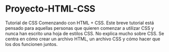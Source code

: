 # Proyecto-HTML-CSS
Tutorial de CSS Comenzando con HTML + CSS. Este breve tutorial está pensado para aquellas personas que quieren comenzar a utilizar CSS y nunca han escrito una hoja de estilos CSS.  No explica mucho sobre CSS. Se centra en cómo crear un archivo HTML, un archivo CSS y cómo hacer que los dos funcionen juntos.

